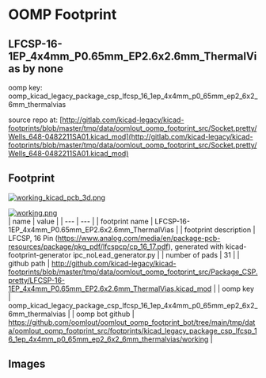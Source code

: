 # OOMP Footprint  
## LFCSP-16-1EP_4x4mm_P0.65mm_EP2.6x2.6mm_ThermalVias  by none  
  
oomp key: oomp_kicad_legacy_package_csp_lfcsp_16_1ep_4x4mm_p0_65mm_ep2_6x2_6mm_thermalvias  
  
source repo at: [http://gitlab.com/kicad-legacy/kicad-footprints/blob/master/tmp/data/oomlout_oomp_footprint_src/Socket.pretty/Wells_648-0482211SA01.kicad_mod](http://gitlab.com/kicad-legacy/kicad-footprints/blob/master/tmp/data/oomlout_oomp_footprint_src/Socket.pretty/Wells_648-0482211SA01.kicad_mod)  
## Footprint  
  
[![working_kicad_pcb_3d.png](working_kicad_pcb_3d_600.png)](working_kicad_pcb_3d.png)  
  
[![working.png](working_600.png)](working.png)  
| name | value | 
| --- | --- | 
| footprint name | LFCSP-16-1EP_4x4mm_P0.65mm_EP2.6x2.6mm_ThermalVias | 
| footprint description | LFCSP, 16 Pin (https://www.analog.com/media/en/package-pcb-resources/package/pkg_pdf/lfcspcp/cp_16_17.pdf), generated with kicad-footprint-generator ipc_noLead_generator.py | 
| number of pads | 31 | 
| github path | http://github.com/kicad-legacy/kicad-footprints/blob/master/tmp/data/oomlout_oomp_footprint_src/Package_CSP.pretty/LFCSP-16-1EP_4x4mm_P0.65mm_EP2.6x2.6mm_ThermalVias.kicad_mod | 
| oomp key | oomp_kicad_legacy_package_csp_lfcsp_16_1ep_4x4mm_p0_65mm_ep2_6x2_6mm_thermalvias | 
| oomp bot github | https://github.com/oomlout/oomlout_oomp_footprint_bot/tree/main/tmp/data/oomlout_oomp_footprint_src/footprints/kicad_legacy_package_csp_lfcsp_16_1ep_4x4mm_p0_65mm_ep2_6x2_6mm_thermalvias/working | 
## Images  
